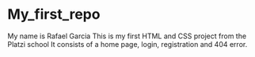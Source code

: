 # My_first_repo

My name is Rafael Garcia
This is my first HTML and CSS project from the Platzi school
It consists of a home page, login, registration and 404 error.